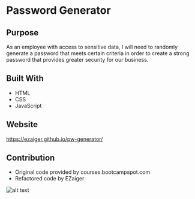 # Password Generator

## Purpose
As an employee with access to sensitive data, I will need to randomly generate a password that meets certain criteria in order to create a strong password that provides greater security for our business.

## Built With
* HTML
* CSS
* JavaScript

## Website
https://ezaiger.github.io/pw-generator/

## Contribution
* Original code provided by courses.bootcampspot.com
* Refactored code by EZaiger

![alt text](assets/images/ezaiger.github.io_pw-generator_.png "Screenshot of completed password generator")
